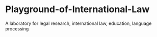 # Playground-of-International-Law
A laboratory for legal research, international law, education, language processing
